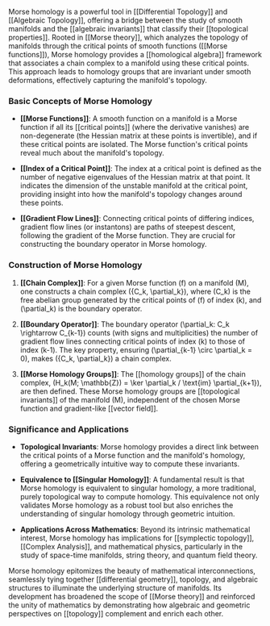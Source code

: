 Morse homology is a powerful tool in [[Differential Topology]] and [[Algebraic Topology]], offering a bridge between the study of smooth manifolds and the [[algebraic invariants]] that classify their [[topological properties]]. Rooted in [[Morse theory]], which analyzes the topology of manifolds through the critical points of smooth functions ([[Morse functions]]), Morse homology provides a [[homological algebra]] framework that associates a chain complex to a manifold using these critical points. This approach leads to homology groups that are invariant under smooth deformations, effectively capturing the manifold's topology.

### Basic Concepts of Morse Homology

- **[[Morse Functions]]**: A smooth function on a manifold is a Morse function if all its [[critical points]] (where the derivative vanishes) are non-degenerate (the Hessian matrix at these points is invertible), and if these critical points are isolated. The Morse function's critical points reveal much about the manifold's topology.

- **[[Index of a Critical Point]]**: The index at a critical point is defined as the number of negative eigenvalues of the Hessian matrix at that point. It indicates the dimension of the unstable manifold at the critical point, providing insight into how the manifold's topology changes around these points.

- **[[Gradient Flow Lines]]**: Connecting critical points of differing indices, gradient flow lines (or instantons) are paths of steepest descent, following the gradient of the Morse function. They are crucial for constructing the boundary operator in Morse homology.

### Construction of Morse Homology

1. **[[Chain Complex]]**: For a given Morse function \(f\) on a manifold \(M\), one constructs a chain complex \(\{C_k, \partial_k\}\), where \(C_k\) is the free abelian group generated by the critical points of \(f\) of index \(k\), and \(\partial_k\) is the boundary operator.

2. **[[Boundary Operator]]**: The boundary operator \(\partial_k: C_k \rightarrow C_{k-1}\) counts (with signs and multiplicities) the number of gradient flow lines connecting critical points of index \(k\) to those of index \(k-1\). The key property, ensuring \(\partial_{k-1} \circ \partial_k = 0\), makes \(\{C_k, \partial_k\}\) a chain complex.

3. **[[Morse Homology Groups]]**: The [[homology groups]] of the chain complex, \(H_k(M; \mathbb{Z}) = \ker \partial_k / \text{im} \partial_{k+1}\), are then defined. These Morse homology groups are [[topological invariants]] of the manifold \(M\), independent of the chosen Morse function and gradient-like [[vector field]].

### Significance and Applications

- **Topological Invariants**: Morse homology provides a direct link between the critical points of a Morse function and the manifold's homology, offering a geometrically intuitive way to compute these invariants.

- **Equivalence to [[Singular Homology]]**: A fundamental result is that Morse homology is equivalent to singular homology, a more traditional, purely topological way to compute homology. This equivalence not only validates Morse homology as a robust tool but also enriches the understanding of singular homology through geometric intuition.

- **Applications Across Mathematics**: Beyond its intrinsic mathematical interest, Morse homology has implications for [[symplectic topology]], [[Complex Analysis]], and mathematical physics, particularly in the study of space-time manifolds, string theory, and quantum field theory.

Morse homology epitomizes the beauty of mathematical interconnections, seamlessly tying together [[differential geometry]], topology, and algebraic structures to illuminate the underlying structure of manifolds. Its development has broadened the scope of [[Morse theory]] and reinforced the unity of mathematics by demonstrating how algebraic and geometric perspectives on [[topology]] complement and enrich each other.